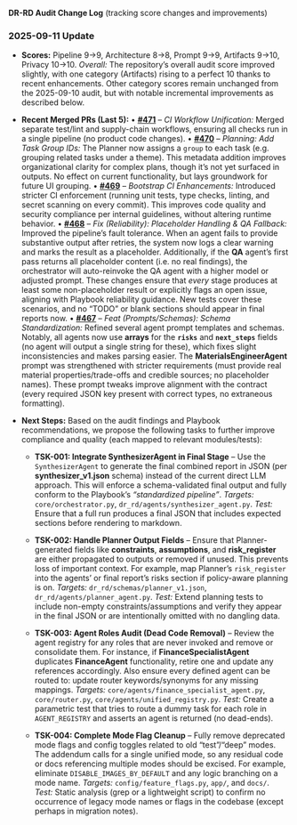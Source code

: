 **DR-RD Audit Change Log** (tracking score changes and improvements) 

### 2025-09-11 Update

* **Scores:** Pipeline 9→9, Architecture 8→8, Prompt 9→9, Artifacts 9→10, Privacy 10→10.
  *Overall:* The repository’s overall audit score improved slightly, with one category (Artifacts) rising to a perfect 10 thanks to recent enhancements. Other category scores remain unchanged from the 2025-09-10 audit, but with notable incremental improvements as described below.

* **Recent Merged PRs (Last 5):**
  • **[#471](#)** – *CI Workflow Unification:* Merged separate test/lint and supply-chain workflows, ensuring all checks run in a single pipeline (no product code changes).
  • **[#470](#)** – *Planning: Add Task Group IDs:* The Planner now assigns a `group` to each task (e.g. grouping related tasks under a theme). This metadata addition improves organizational clarity for complex plans, though it’s not yet surfaced in outputs. No effect on current functionality, but lays groundwork for future UI grouping.
  • **[#469](#)** – *Bootstrap CI Enhancements:* Introduced stricter CI enforcement (running unit tests, type checks, linting, and secret scanning on every commit). This improves code quality and security compliance per internal guidelines, without altering runtime behavior.
  • **[#468](#)** – *Fix (Reliability): Placeholder Handling & QA Fallback:* Improved the pipeline’s fault tolerance. When an agent fails to provide substantive output after retries, the system now logs a clear warning and marks the result as a placeholder. Additionally, if the **QA** agent’s first pass returns all placeholder content (i.e. no real findings), the orchestrator will auto-reinvoke the QA agent with a higher model or adjusted prompt. These changes ensure that *every* stage produces at least some non-placeholder result or explicitly flags an open issue, aligning with Playbook reliability guidance. New tests cover these scenarios, and no “TODO” or blank sections should appear in final reports now.
  • **[#467](#)** – *Feat (Prompts/Schemas): Schema Standardization:* Refined several agent prompt templates and schemas. Notably, all agents now use **arrays** for the **`risks`** and **`next_steps`** fields (no agent will output a single string for these), which fixes slight inconsistencies and makes parsing easier. The **MaterialsEngineerAgent** prompt was strengthened with stricter requirements (must provide real material properties/trade-offs and credible sources; no placeholder names). These prompt tweaks improve alignment with the contract (every required JSON key present with correct types, no extraneous formatting).

* **Next Steps:** Based on the audit findings and Playbook recommendations, we propose the following tasks to further improve compliance and quality (each mapped to relevant modules/tests):

  * **TSK-001: Integrate SynthesizerAgent in Final Stage** – Use the `SynthesizerAgent` to generate the final combined report in JSON (per **synthesizer_v1.json** schema) instead of the current direct LLM approach. This will enforce a schema-validated final output and fully conform to the Playbook’s *“standardized pipeline”*.
    *Targets:* `core/orchestrator.py`, `dr_rd/agents/synthesizer_agent.py`.
    *Test:* Ensure that a full run produces a final JSON that includes expected sections before rendering to markdown.

  * **TSK-002: Handle Planner Output Fields** – Ensure that Planner-generated fields like **constraints**, **assumptions**, and **risk_register** are either propagated to outputs or removed if unused. This prevents loss of important context. For example, map Planner’s `risk_register` into the agents’ or final report’s risks section if policy-aware planning is on.
    *Targets:* `dr_rd/schemas/planner_v1.json`, `dr_rd/agents/planner_agent.py`.
    *Test:* Extend planning tests to include non-empty constraints/assumptions and verify they appear in the final JSON or are intentionally omitted with no dangling data.

  * **TSK-003: Agent Roles Audit (Dead Code Removal)** – Review the agent registry for any roles that are never invoked and remove or consolidate them. For instance, if **FinanceSpecialistAgent** duplicates **FinanceAgent** functionality, retire one and update any references accordingly. Also ensure every defined agent can be routed to: update router keywords/synonyms for any missing mappings.
    *Targets:* `core/agents/finance_specialist_agent.py`, `core/router.py`, `core/agents/unified_registry.py`.
    *Test:* Create a parametric test that tries to route a dummy task for each role in `AGENT_REGISTRY` and asserts an agent is returned (no dead-ends).

  * **TSK-004: Complete Mode Flag Cleanup** – Fully remove deprecated mode flags and config toggles related to old “test”/“deep” modes. The addendum calls for a single unified mode, so any residual code or docs referencing multiple modes should be excised. For example, eliminate `DISABLE_IMAGES_BY_DEFAULT` and any logic branching on a mode name.
    *Targets:* `config/feature_flags.py`, `app/`, and `docs/`.
    *Test:* Static analysis (grep or a lightweight script) to confirm no occurrence of legacy mode names or flags in the codebase (except perhaps in migration notes).
